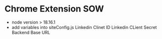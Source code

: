 # Chrome Extension SOW

- node version > 18.16.1
- add variables into siteConfig.js
  Linkedin Clinet ID
  Linkedin CLient Secret
  Backend Base URL
